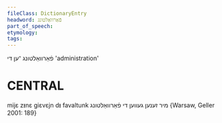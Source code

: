 ```yaml
---
fileClass: DictionaryEntry
headword: פֿאַרוואַלטונג
part_of_speech: 
etymology: 
tags: 
---
```

פֿאַרוואַלטונג
־ען
די
'administration'

CENTRAL
========

mijɛ zᵻnɛ giɛvɛjn dᵻ favaltunk מיר זענען געווען די פֿאַרוואַלטונג {Warsaw, Geller 2001: 189}